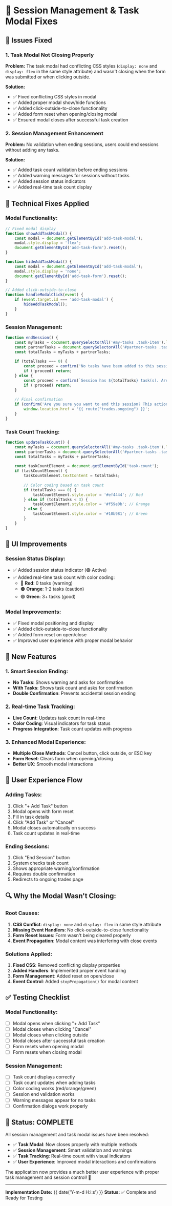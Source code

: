 # 🔧 Session Management & Task Modal Fixes

## 🎯 **Issues Fixed**

### **1. Task Modal Not Closing Properly**
**Problem:** The task modal had conflicting CSS styles (`display: none` and `display: flex` in the same style attribute) and wasn't closing when the form was submitted or when clicking outside.

**Solution:**
- ✅ Fixed conflicting CSS styles in modal
- ✅ Added proper modal show/hide functions
- ✅ Added click-outside-to-close functionality
- ✅ Added form reset when opening/closing modal
- ✅ Ensured modal closes after successful task creation

### **2. Session Management Enhancement**
**Problem:** No validation when ending sessions, users could end sessions without adding any tasks.

**Solution:**
- ✅ Added task count validation before ending sessions
- ✅ Added warning messages for sessions without tasks
- ✅ Added session status indicators
- ✅ Added real-time task count display

## 🔧 **Technical Fixes Applied**

### **Modal Functionality:**
```javascript
// Fixed modal display
function showAddTaskModal() {
    const modal = document.getElementById('add-task-modal');
    modal.style.display = 'flex';
    document.getElementById('add-task-form').reset();
}

function hideAddTaskModal() {
    const modal = document.getElementById('add-task-modal');
    modal.style.display = 'none';
    document.getElementById('add-task-form').reset();
}

// Added click-outside-to-close
function handleModalClick(event) {
    if (event.target.id === 'add-task-modal') {
        hideAddTaskModal();
    }
}
```

### **Session Management:**
```javascript
function endSession() {
    const myTasks = document.querySelectorAll('#my-tasks .task-item').length;
    const partnerTasks = document.querySelectorAll('#partner-tasks .task-item').length;
    const totalTasks = myTasks + partnerTasks;
    
    if (totalTasks === 0) {
        const proceed = confirm('No tasks have been added to this session. Are you sure you want to end the session without any tasks?\n\nIt is recommended to add at least one task to track progress.');
        if (!proceed) return;
    } else {
        const proceed = confirm(`Session has ${totalTasks} task(s). Are you sure you want to end this session?`);
        if (!proceed) return;
    }
    
    // Final confirmation
    if (confirm('Are you sure you want to end this session? This action cannot be undone.')) {
        window.location.href = '{{ route("trades.ongoing") }}';
    }
}
```

### **Task Count Tracking:**
```javascript
function updateTaskCount() {
    const myTasks = document.querySelectorAll('#my-tasks .task-item').length;
    const partnerTasks = document.querySelectorAll('#partner-tasks .task-item').length;
    const totalTasks = myTasks + partnerTasks;
    
    const taskCountElement = document.getElementById('task-count');
    if (taskCountElement) {
        taskCountElement.textContent = totalTasks;
        
        // Color coding based on task count
        if (totalTasks === 0) {
            taskCountElement.style.color = '#ef4444'; // Red
        } else if (totalTasks < 3) {
            taskCountElement.style.color = '#f59e0b'; // Orange
        } else {
            taskCountElement.style.color = '#10b981'; // Green
        }
    }
}
```

## 🎨 **UI Improvements**

### **Session Status Display:**
- ✅ Added session status indicator (🟢 Active)
- ✅ Added real-time task count with color coding:
  - 🔴 **Red**: 0 tasks (warning)
  - 🟠 **Orange**: 1-2 tasks (caution)
  - 🟢 **Green**: 3+ tasks (good)

### **Modal Improvements:**
- ✅ Fixed modal positioning and display
- ✅ Added click-outside-to-close functionality
- ✅ Added form reset on open/close
- ✅ Improved user experience with proper modal behavior

## 🚀 **New Features**

### **1. Smart Session Ending:**
- **No Tasks**: Shows warning and asks for confirmation
- **With Tasks**: Shows task count and asks for confirmation
- **Double Confirmation**: Prevents accidental session ending

### **2. Real-time Task Tracking:**
- **Live Count**: Updates task count in real-time
- **Color Coding**: Visual indicators for task status
- **Progress Integration**: Task count updates with progress

### **3. Enhanced Modal Experience:**
- **Multiple Close Methods**: Cancel button, click outside, or ESC key
- **Form Reset**: Clears form when opening/closing
- **Better UX**: Smooth modal interactions

## 📱 **User Experience Flow**

### **Adding Tasks:**
1. Click "+ Add Task" button
2. Modal opens with form reset
3. Fill in task details
4. Click "Add Task" or "Cancel"
5. Modal closes automatically on success
6. Task count updates in real-time

### **Ending Sessions:**
1. Click "End Session" button
2. System checks task count
3. Shows appropriate warning/confirmation
4. Requires double confirmation
5. Redirects to ongoing trades page

## 🔍 **Why the Modal Wasn't Closing:**

### **Root Causes:**
1. **CSS Conflict**: `display: none` and `display: flex` in same style attribute
2. **Missing Event Handlers**: No click-outside-to-close functionality
3. **Form Reset Issues**: Form wasn't being cleared properly
4. **Event Propagation**: Modal content was interfering with close events

### **Solutions Applied:**
1. **Fixed CSS**: Removed conflicting display properties
2. **Added Handlers**: Implemented proper event handling
3. **Form Management**: Added reset on open/close
4. **Event Control**: Added `stopPropagation()` for modal content

## ✅ **Testing Checklist**

### **Modal Functionality:**
- [ ] Modal opens when clicking "+ Add Task"
- [ ] Modal closes when clicking "Cancel"
- [ ] Modal closes when clicking outside
- [ ] Modal closes after successful task creation
- [ ] Form resets when opening modal
- [ ] Form resets when closing modal

### **Session Management:**
- [ ] Task count displays correctly
- [ ] Task count updates when adding tasks
- [ ] Color coding works (red/orange/green)
- [ ] Session end validation works
- [ ] Warning messages appear for no tasks
- [ ] Confirmation dialogs work properly

## 🎉 **Status: COMPLETE**

All session management and task modal issues have been resolved:

- ✅ **Task Modal**: Now closes properly with multiple methods
- ✅ **Session Management**: Smart validation and warnings
- ✅ **Task Tracking**: Real-time count with visual indicators
- ✅ **User Experience**: Improved modal interactions and confirmations

The application now provides a much better user experience with proper task management and session control! 🚀

---
**Implementation Date:** {{ date('Y-m-d H:i:s') }}
**Status:** ✅ Complete and Ready for Testing

